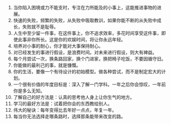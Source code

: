 1. 当你陷入困境或力不能支时，专注在力所能及的小事上，这能推进事物的进展。
2. 快速的失败，频繁的失败，从失败中吸取教训，如果你能不断的从失败中成长，失败就不是耻辱。
3. 人生中至少留一件事，在这件事上，你不追求效率，多花时间享受这件事，即使此事非你所长。这是你的欢娱时间，将让你永远年轻。
4. 培养对小事的耐心，你才能对大事保持耐心。
5. 对已经发生的事进行假设，是浪费时间。对未来进行假设，则大有裨益。
6. 每个月尝试一次，换条路回家，换个门进家，换把椅子吃饭，不要因循守旧。
7. 你能做的最利己的事，就是慷慨。
8. 你的生活，要像一个有待设计的初始模型。做各种尝试，而不是制定宏大的计划。
9. 一个很有价值的年度目标是：深入了解一门学科。一年之后你会惊叹，一年前你是多么无知。
10. 了解自己的好方法是：认真的思考他人身上让你生气的地方。
11. 学习的最好方法是：试着把你会的东西教给别人。
12. 伟大的秘诀：每年变得比去年好一点点，年复一年。
13. 每当你无法选择走哪条路时，选择那条能带来改变的路。